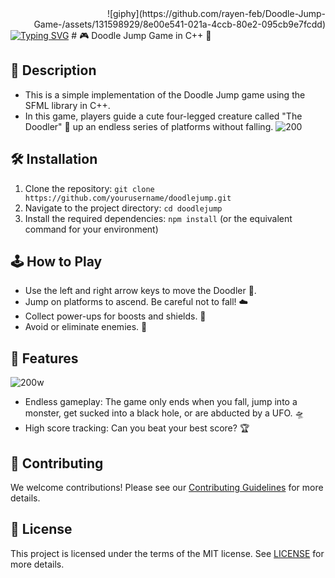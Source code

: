 <div align="right "> 
![giphy](https://github.com/rayen-feb/Doodle-Jump-Game-/assets/131598929/8e00e541-021a-4ccb-80e2-095cb9e7fcdd)
</div>
<a href="https://git.io/typing-svg"><img src="https://readme-typing-svg.demolab.com?font=Fira+Code&pause=1000&center=true&random=false&width=435&lines=Doddle+jump+game++;what+are+you+waiting+for+" alt="Typing SVG" /></a>
# 🎮 Doodle Jump Game in C++ 🚀

## 📝 Description
 - This is a simple implementation of the Doodle Jump game using the SFML library in C++.
 - In this game, players guide a cute four-legged creature called "The Doodler" 🐾 up an endless series of platforms without falling. 
![200](https://github.com/rayen-feb/Doodle-Jump-Game-/assets/131598929/974b327d-026e-4f01-9f61-ffb86f56ad9a)


## 🛠️ Installation
1. Clone the repository: `git clone https://github.com/yourusername/doodlejump.git`
2. Navigate to the project directory: `cd doodlejump`
3. Install the required dependencies: `npm install` (or the equivalent command for your environment)



## 🕹️ How to Play
- Use the left and right arrow keys to move the Doodler 🐾.
- Jump on platforms to ascend. Be careful not to fall! ☁️
- Collect power-ups for boosts and shields. 🚀
- Avoid or eliminate enemies. 👾

## 🌟 Features
![200w](https://github.com/rayen-feb/Doodle-Jump-Game-/assets/131598929/b94cbf19-e948-46d0-a017-ccaf1b1f348c)

- Endless gameplay: The game only ends when you fall, jump into a monster, get sucked into a black hole, or are abducted by a UFO. 🛸
- High score tracking: Can you beat your best score? 🏆

## 🤝 Contributing
We welcome contributions! Please see our [Contributing Guidelines](CONTRIBUTING.md) for more details.

## 📜 License
This project is licensed under the terms of the MIT license. See [LICENSE](LICENSE) for more details.
